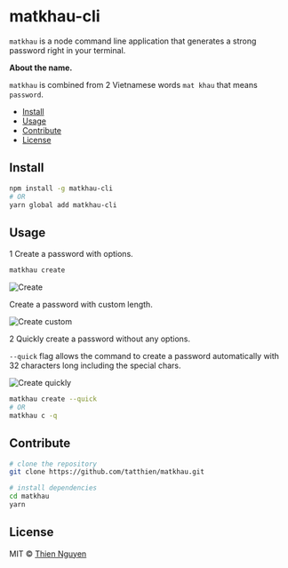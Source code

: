 matkhau-cli
======

`matkhau` is a node command line application that generates a strong password right in your terminal.

**About the name.**

`matkhau` is combined from 2 Vietnamese words `mat khau` that means `password`.

<!-- toc -->
* [Install](#install)
* [Usage](#usage)
* [Contribute](#contribute)
* [License](#license)
<!-- tocstop -->

## Install

```bash
npm install -g matkhau-cli
# OR
yarn global add matkhau-cli
```

## Usage

1 Create a password with options.

```bash
matkhau create
```

![Create](https://i.imgur.com/FBf8WDz.gif)

Create a password with custom length.

![Create custom](https://i.imgur.com/HGPJun5.gif)

2 Quickly create a password without any options.

`--quick` flag allows the command to create a password automatically with 32 characters long including the special chars.

![Create quickly](https://i.imgur.com/uL0PIKJ.gif)


```bash
matkhau create --quick
# OR
matkhau c -q
```

## Contribute

```bash
# clone the repository
git clone https://github.com/tatthien/matkhau.git

# install dependencies 
cd matkhau
yarn
```

## License

MIT © [Thien Nguyen](https://tatthien.com)
